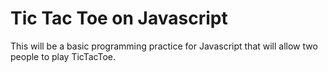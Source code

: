 # Tic Tac Toe on Javascript

This will be a basic programming practice for Javascript that will allow two people to play TicTacToe.
